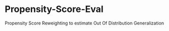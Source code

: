 # Propensity-Score-Eval
Propensity Score Reweighting to estimate Out Of Distribution Generalization
